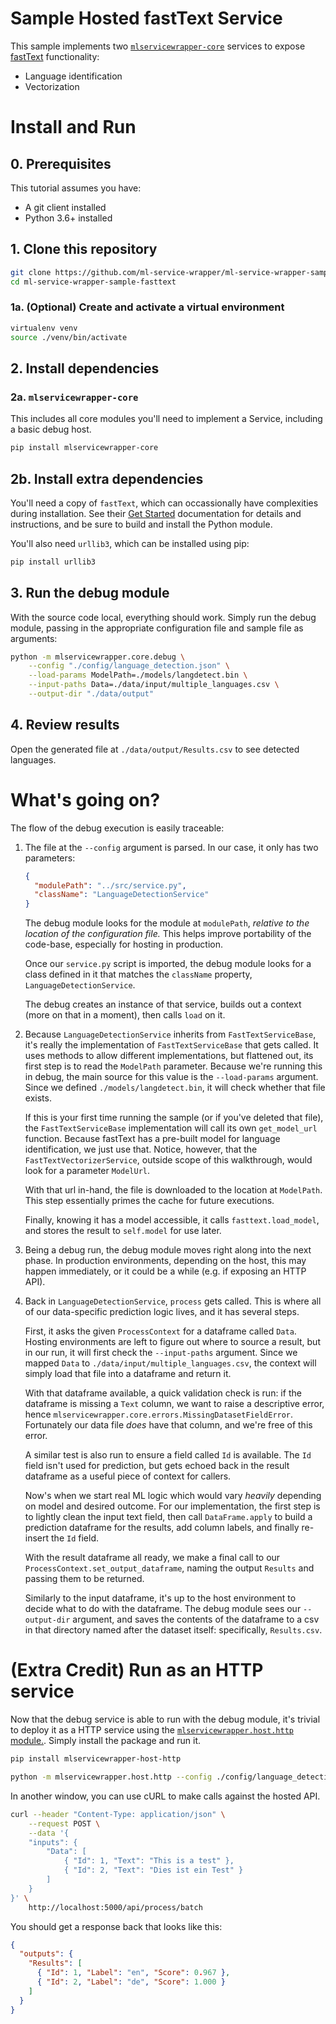 # Sample Hosted fastText Service

This sample implements two [`mlservicewrapper-core`](https://github.com/ml-service-wrapper/ml-service-wrapper-core) services to expose [fastText](https://fasttext.cc/docs/en/language-identification.html) functionality:

- Language identification
- Vectorization

# Install and Run

## 0. Prerequisites

This tutorial assumes you have:

- A git client installed
- Python 3.6+ installed

## 1. Clone this repository

```bash
git clone https://github.com/ml-service-wrapper/ml-service-wrapper-sample-fasttext.git
cd ml-service-wrapper-sample-fasttext
```

### 1a. (Optional) Create and activate a virtual environment

```bash
virtualenv venv
source ./venv/bin/activate
```

## 2. Install dependencies

### 2a. `mlservicewrapper-core`

This includes all core modules you'll need to implement a Service, including a basic debug host.

```bash
pip install mlservicewrapper-core
```

## 2b. Install extra dependencies

You'll need a copy of `fastText`, which can occassionally have complexities during installation. See their [Get Started](https://fasttext.cc/docs/en/support.html#building-fasttext-python-module) documentation for details and instructions, and be sure to build and install the Python module.

You'll also need `urllib3`, which can be installed using pip:

```bash
pip install urllib3
```

## 3. Run the debug module

With the source code local, everything should work. Simply run the debug module, passing in the appropriate configuration file and sample file as arguments:

```bash
python -m mlservicewrapper.core.debug \
    --config "./config/language_detection.json" \
    --load-params ModelPath=./models/langdetect.bin \
    --input-paths Data=./data/input/multiple_languages.csv \
    --output-dir "./data/output"
```

## 4. Review results

Open the generated file at `./data/output/Results.csv` to see detected languages.

# What's going on?

The flow of the debug execution is easily traceable:

1. The file at the `--config` argument is parsed. In our case, it only has two parameters:

   ```json
   {
     "modulePath": "../src/service.py",
     "className": "LanguageDetectionService"
   }
   ```

   The debug module looks for the module at `modulePath`, _relative to the location of the configuration file._ This helps improve portability of the code-base, especially for hosting in production.

   Once our `service.py` script is imported, the debug module looks for a class defined in it that matches the `className` property, `LanguageDetectionService`.

   The debug creates an instance of that service, builds out a context (more on that in a moment), then calls `load` on it.

2. Because `LanguageDetectionService` inherits from `FastTextServiceBase`, it's really the implementation of `FastTextServiceBase` that gets called. It uses methods to allow different implementations, but flattened out, its first step is to read the `ModelPath` parameter. Because we're running this in debug, the main source for this value is the `--load-params` argument. Since we defined `./models/langdetect.bin`, it will check whether that file exists.

   If this is your first time running the sample (or if you've deleted that file), the `FastTextServiceBase` implementation will call its own `get_model_url` function. Because fastText has a pre-built model for language identification, we just use that. Notice, however, that the `FastTextVectorizerService`, outside scope of this walkthrough, would look for a parameter `ModelUrl`.

   With that url in-hand, the file is downloaded to the location at `ModelPath`. This step essentially primes the cache for future executions.

   Finally, knowing it has a model accessible, it calls `fasttext.load_model`, and stores the result to `self.model` for use later.

3. Being a debug run, the debug module moves right along into the next phase. In production environments, depending on the host, this may happen immediately, or it could be a while (e.g. if exposing an HTTP API).

4. Back in `LanguageDetectionService`, `process` gets called. This is where all of our data-specific prediction logic lives, and it has several steps.

   First, it asks the given `ProcessContext` for a dataframe called `Data`. Hosting environments are left to figure out where to source a result, but in our run, it will first check the `--input-paths` argument. Since we mapped `Data` to `./data/input/multiple_languages.csv`, the context will simply load that file into a dataframe and return it.

   With that dataframe available, a quick validation check is run: if the dataframe is missing a `Text` column, we want to raise a descriptive error, hence `mlservicewrapper.core.errors.MissingDatasetFieldError`. Fortunately our data file _does_ have that column, and we're free of this error.

   A similar test is also run to ensure a field called `Id` is available. The `Id` field isn't used for prediction, but gets echoed back in the result dataframe as a useful piece of context for callers.

   Now's when we start real ML logic which would vary _heavily_ depending on model and desired outcome. For our implementation, the first step is to lightly clean the input text field, then call `DataFrame.apply` to build a prediction dataframe for the results, add column labels, and finally re-insert the `Id` field.

   With the result dataframe all ready, we make a final call to our `ProcessContext.set_output_dataframe`, naming the output `Results` and passing them to be returned.

   Similarly to the input dataframe, it's up to the host environment to decide what to do with the dataframe. The debug module sees our `--output-dir` argument, and saves the contents of the dataframe to a csv in that directory named after the dataset itself: specifically, `Results.csv`.

# (Extra Credit) Run as an HTTP service

Now that the debug service is able to run with the debug module, it's trivial to deploy it as a HTTP service using the [`mlservicewrapper.host.http` module.](https://github.com/ml-service-wrapper/ml-service-wrapper-host-http). Simply install the package and run it.

```bash
pip install mlservicewrapper-host-http

python -m mlservicewrapper.host.http --config ./config/language_detection.json --prod
```

In another window, you can use cURL to make calls against the hosted API.

```bash
curl --header "Content-Type: application/json" \
    --request POST \
    --data '{
    "inputs": {
        "Data": [
            { "Id": 1, "Text": "This is a test" },
            { "Id": 2, "Text": "Dies ist ein Test" }
        ]
    }
}' \
    http://localhost:5000/api/process/batch
```

You should get a response back that looks like this:

```json
{
  "outputs": {
    "Results": [
      { "Id": 1, "Label": "en", "Score": 0.967 },
      { "Id": 2, "Label": "de", "Score": 1.000 }
    ]
  }
}
```
